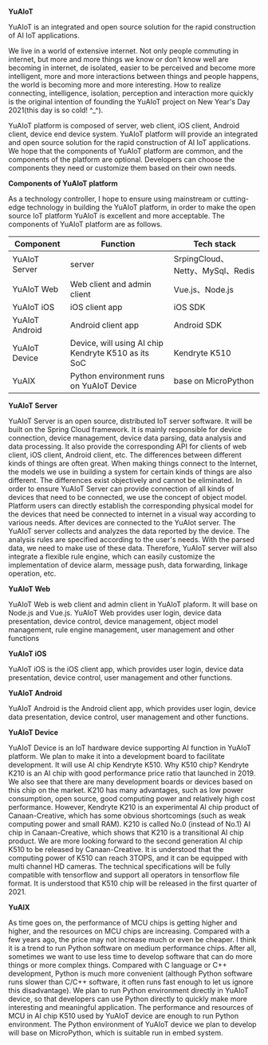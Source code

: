 
**YuAIoT**

YuAIoT is an integrated and open source solution for the rapid construction of AI IoT applications.

We live in a world of extensive internet. Not only people commuting in internet, but more and more things we know or don't know well are becoming in internet, de isolated, easier to be perceived and become more intelligent, more and more interactions between things and people happens, the world is becoming more and more interesting. How to realize connecting, intelligence, isolation, perception and interaction more quickly is the original intention of founding the YuAIoT project on New Year's Day 2021(this day is so cold!  ^_^).

YuAIoT platform is composed of server, web client, iOS client, Android client, device end device system. YuAIoT platform will provide an integrated and open source solution for the rapid construction of AI IoT applications. We hope that the components of YuAIoT platform are common, and the components of the platform are optional. Developers can choose the components they need or customize them based on their own needs.

**Components of YuAIoT platform**

As a technology controller, I hope to ensure using mainstream or cutting-edge technology in building the YuAIoT platform, in order to make the open source IoT platform YuAIoT is excellent and more acceptable. The components of YuAIoT platform are as follows.

| Component  | Function  | Tech stack  |
| ------------ | ------------ | ------------ |
| YuAIoT Server  | server  | SrpingCloud、Netty、MySql、Redis  |
| YuAIoT Web  | Web client and admin client  | Vue.js、Node.js  |
| YuAIoT iOS  | iOS client app  | iOS SDK  | 
| YuAIoT Android  | Android client app  | Android SDK  |
| YuAIoT Device  | Device, will using AI chip Kendryte K510 as its SoC  | Kendryte K510  |
| YuAIX  | Python environment runs on YuAIoT Device  | base on MicroPython  |

**YuAIoT Server**

YuAIoT Server is an open source, distributed IoT server software. It will be built on the Spring Cloud framework. It is mainly responsible for device connection, device management, device data parsing, data analysis and data processing. It also provide the corresponding API for clients of web client, iOS client, Android client, etc.
The differences between different kinds of things are often great. When making things connect to the Internet, the models we use in building a system for certain kinds of things are also different. The differences exist objectively and cannot be eliminated. In order to ensure YuAIoT Server can provide connection of all kinds of devices that need to be connected, we use the concept of object model. Platform users can directly establish the corresponding physical model for the devices that need be connected to internet in a visual way according to various needs. After devices are connected to the YuAIot server. The YuAIoT server collects and analyzes the data reported by the device. The analysis rules are specified according to the user's needs. With the parsed data, we need to make use of these data. Therefore, YuAIoT server will also integrate a flexible rule engine, which can easily customize the implementation of device alarm, message push, data forwarding, linkage operation, etc.

**YuAIoT Web**

YuAIoT Web is web client and admin client in YuAIoT plaform. It will base on Node.js and Vue.js. YuAIoT Web provides user login, device data presentation, device control, device management, object model management, rule engine management, user management and other functions

**YuAIoT iOS**

YuAIoT iOS is the iOS client app, which provides user login, device data presentation, device control, user management and other functions.

**YuAIoT Android**

YuAIoT Android is the Android client app, which provides user login, device data presentation, device control, user management and other functions.

**YuAIoT Device**

YuAIoT Device is an IoT hardware device supporting AI function in YuAIoT platform. We plan to make it into a development board to facilitate development. It will use AI chip Kendryte K510. Why K510 chip? Kendryte K210 is an AI chip with good performance price ratio that launched in 2019. We also see that there are many development boards or devices based on this chip on the market. K210 has many advantages, such as low power consumption, open source, good computing power and relatively high cost performance. However, Kendryte K210 is an experimental AI chip product of Canaan-Creative, which has some obvious shortcomings (such as weak computing power and small RAM). K210 is called No.0 (instead of No.1) AI chip in Canaan-Creative, which shows that K210 is a transitional AI chip product. We are more looking forward to the second generation AI chip K510 to be released by Canaan-Creative. It is understood that the computing power of K510 can reach 3TOPS, and it can be equipped with multi channel HD cameras. The technical specifications will be fully compatible with tensorflow and support all operators in tensorflow file format. It is understood that K510 chip will be released in the first quarter of 2021.

**YuAIX**

As time goes on, the performance of MCU chips is getting higher and higher, and the resources on MCU chips are increasing. Compared with a few years ago, the price may not increase much or even be cheaper. I think it is a trend to run Python software on medium performance chips. After all, sometimes we want to use less time to develop software that can do more things or more complex things. Compared with C language or C++ development, Python is much more convenient (although Python software runs slower than C/C++ software, it often runs fast enough to let us ignore this disadvantage). We plan to run Python environment directly in YuAIoT device, so that developers can use Python directly to quickly make more interesting and meaningful application. The performance and resources of MCU in AI chip K510 used by YuAIoT device are enough to run Python environment. The Python environment of YuAIoT device we plan to develop will base on MicroPython, which is suitable run in embed system.
